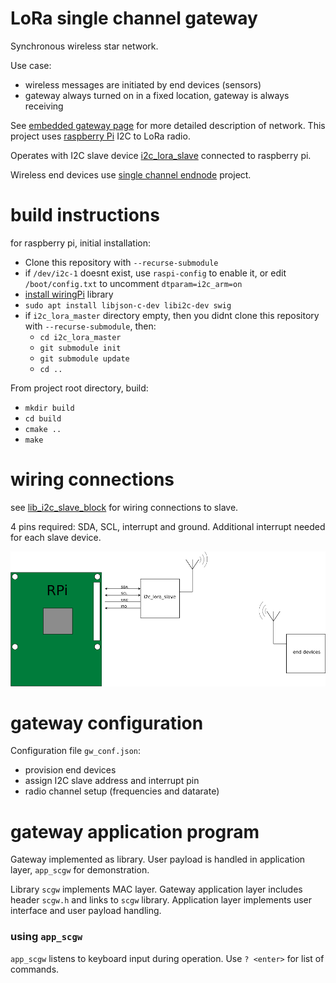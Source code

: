 # LoRa single channel gateway

Synchronous wireless star network.

Use case:
* wireless messages are initiated by end devices (sensors)
* gateway always turned on in a fixed location, gateway is always receiving

See [embedded gateway page](https://os.mbed.com/users/dudmuck/code/LoRaWAN_singlechannel_gateway) for more detailed description of network.
This project uses [raspberry Pi](https://en.wikipedia.org/wiki/Raspberry_Pi) I2C to LoRa radio.

Operates with I2C slave device [i2c_lora_slave](https://os.mbed.com/users/dudmuck/code/i2c_lora_slave/) connected to raspberry pi.

Wireless end devices use [single channel endnode](https://os.mbed.com/users/dudmuck/code/LoRaWAN_singlechannel_endnode/) project.

# build instructions
for raspberry pi, initial installation:
* Clone this repository with ``--recurse-submodule``
* if ``/dev/i2c-1`` doesnt exist, use ``raspi-config`` to enable it, or edit ``/boot/config.txt`` to uncomment ``dtparam=i2c_arm=on``
* [install wiringPi](http://wiringpi.com/download-and-install/) library
* ``sudo apt install libjson-c-dev libi2c-dev swig``
* if ``i2c_lora_master`` directory empty, then you didnt clone this repository with ``--recurse-submodule``, then:
  * ``cd i2c_lora_master``
  * ``git submodule init``
  * ``git submodule update``
  * ``cd ..``

From project root directory, build:
* ``mkdir build``
* ``cd build``
* ``cmake ..`` 
* ``make``

# wiring connections
see [lib_i2c_slave_block](https://os.mbed.com/users/dudmuck/code/lib_i2c_slave_block/) for wiring connections to slave.

4 pins required: SDA, SCL, interrupt and ground.   Additional interrupt needed for each slave device.

![RPi lora](/pi_lora_half.png?raw=true)

# gateway configuration
Configuration file ``gw_conf.json``:
* provision end devices
* assign I2C slave address and interrupt pin
* radio channel setup (frequencies and datarate)

# gateway application program
Gateway implemented as library.  User payload is handled in application layer, ``app_scgw`` for demonstration.

Library ``scgw`` implements MAC layer.  Gateway application layer includes header ``scgw.h`` and links to ``scgw`` library.  Application layer implements user interface and user payload handling.

### using ``app_scgw``
``app_scgw`` listens to keyboard input during operation. Use ``? <enter>`` for list of commands.
